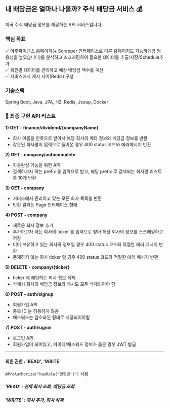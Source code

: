 ## 내 배당금은 얼마나 나올까? 주식 배당금 서비스 💰

미국 주식 배당금 정보를 제공하는 API 서비스입니다. 

### 핵심 목표
✅ 야후파이넨스 홈페이지(+ Scrapper 인터페이스로 다른 홈페이지도 가능하게끔 범용성을 높였습니다)를 분석하고 스크래핑하여 필요한 데이터를 추출/저장/Schedule추가 <br>
✅ 회원별 데이터를 관리하고 예상 배당금 액수를 계산 <br>
✅ 서비스에서 캐시 서버(Redis) 구성 <br>

### 기술스택
Spring Boot, Java, JPA, H2, Redis, Jsoup, Docker


### 🚩 최종 구현 API 리스트
**1) GET - finance/dividend/{companyName}**
- 회사 이름을 인풋으로 받아서 해당 회사의 메타 정보와 배당금 정보를 반환
- 잘못된 회사명이 입력으로 들어온 경우 400 status 코드와 에러메시지 반환

**2) GET - company/autocomplete**
- 자동완성 기능을 위한 API
- 검색하고자 하는 prefix 를 입력으로 받고, 해당 prefix 로 검색되는 회사명 리스트 중 10개 반환

**3) GET - company**
- 서비스에서 관리하고 있는 모든 회사 목록을 반환
- 반환 결과는 Page 인터페이스 형태

**4) POST - company**
- 새로운 회사 정보 추가
- 추가하고자 하는 회사의 ticker 를 입력으로 받아 해당 회사의 정보를 스크래핑하고 저장
- 이미 보유하고 있는 회사의 정보일 경우 400 status 코드와 적절한 에러 메시지 반환
- 존재하지 않는 회사 ticker 일 경우 400 status 코드와 적절한 에러 메시지 반환

**5) DELETE - company/{ticker}**
- ticker 에 해당하는 회사 정보 삭제
- 삭제시 회사의 배당금 정보와 캐시도 모두 삭제되어야 함
  
 **6) POST - auth/signup**
- 회원가입 API 
- 중복 ID 는 허용하지 않음
- 패스워드는 암호화된 형태로 저장되어야함

**7) POST - auth/signin**
- 로그인 API
- 회원가입이 되어있고, 아이디/패스워드 정보가 옳은 경우 JWT 발급
  
---
#### 회원 권한 : 'READ', 'WRITE' 

```@PreAuthorize("hasRole('권한명')")``` 사용 

##### 'READ' : 전체 회사 조회, 배당금 조회
##### 'WRITE' : 회사 추가, 회사 삭제


